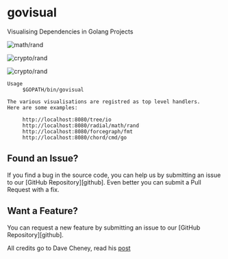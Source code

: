 # govisual
Visualising Dependencies in Golang Projects

![math/rand](http://dave.cheney.net/wp-content/uploads/2014/11/Screenshot-2014-11-21-at-21.38.53.png)

![crypto/rand](http://dave.cheney.net/wp-content/uploads/2014/11/Screenshot-2014-11-21-at-22.02.46.png)

![crypto/rand](http://dave.cheney.net/wp-content/uploads/2014/11/Screenshot-2014-11-21-at-22.28.29.png)

```
Usage
     $GOPATH/bin/govisual

The various visualisations are registred as top level handlers. 
Here are some examples:

     http://localhost:8080/tree/io
     http://localhost:8080/radial/math/rand
     http://localhost:8080/forcegraph/fmt
     http://localhost:8080/chord/cmd/go

```

## Found an Issue?
If you find a bug in the source code, you can help us by
submitting an issue to our [GitHub Repository][github]. Even better you can submit a Pull Request
with a fix.

##  Want a Feature?
You can request a new feature by submitting an issue to our [GitHub Repository][github].

All credits go to Dave Cheney, read his [post](http://dave.cheney.net/2014/11/21/visualising-dependencies)




